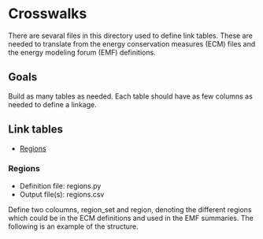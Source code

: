 # Crosswalks

There are sevaral files in this directory used to define link tables.  These are
needed to translate from the energy conservation measures (ECM) files and the
energy modeling forum (EMF) definitions.

## Goals
Build as many tables as needed.  Each table should have as few columns as needed
to define a linkage.

## Link tables

* [Regions](#regions)

### Regions

* Definition file: regions.py
* Output file(s): regions.csv

Define two coloumns, region_set and region, denoting the different regions which
could be in the ECM definitions and used in the EMF summaries.  The following is
an example of the structure.




